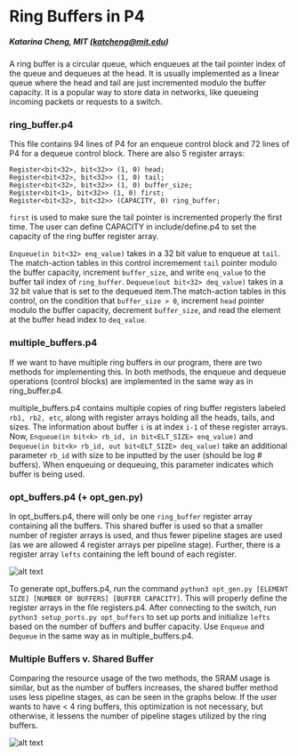 # Ring Buffers in P4
##### Katarina Cheng, MIT (katcheng@mit.edu)

A ring buffer is a circular queue, which enqueues at the tail pointer index of the queue and dequeues at the head. It is usually implemented as a linear queue where the head and tail are just incremented modulo the buffer capacity. It is a popular way to store data in networks, like queueing incoming packets or requests to a switch.

### ring_buffer.p4
This file contains 94 lines of P4 for an enqueue control block and 72 lines of P4 for a dequeue control block. There are also 5 register arrays:
```
Register<bit<32>, bit<32>> (1, 0) head;
Register<bit<32>, bit<32>> (1, 0) tail;
Register<bit<32>, bit<32>> (1, 0) buffer_size;
Register<bit<1>, bit<32>> (1, 0) first;
Register<bit<32>, bit<32>> (CAPACITY, 0) ring_buffer;
```

```first``` is used to make sure the tail pointer is incremented properly the first time. The user can define CAPACITY in include/define.p4 to set the capacity of the ring buffer register array. 

```Enqueue(in bit<32> enq_value)``` takes in a 32 bit value to enqueue at ```tail```. The match-action tables in this control incremement ```tail``` pointer modulo the buffer capacity, increment ```buffer_size```, and write ```enq_value``` to the buffer tail index of ```ring_buffer```.
```Dequeue(out bit<32> deq_value)``` takes in a 32 bit value that is set to the dequeued item.The match-action tables in this control, on the condition that ```buffer_size > 0```, increment ```head``` pointer modulo the buffer capacity, decrement ```buffer_size```, and read the element at the buffer head index to ```deq_value```.

### multiple_buffers.p4
If we want to have multiple ring buffers in our program, there are two methods for implementing this. In both methods, the enqueue and dequeue operations (control blocks) are implemented in the same way as in ring_buffer.p4.

multiple_buffers.p4 contains multiple copies of ring buffer registers labeled ```rb1, rb2, etc```, along with register arrays holding all the heads, tails, and sizes. The information about buffer ```i``` is at index ```i-1``` of these register arrays. Now, ```Enqueue(in bit<k> rb_id, in bit<ELT_SIZE> enq_value)``` and ```Dequeue(in bit<k> rb_id, out bit<ELT_SIZE> deq_value)``` take an additional parameter ```rb_id``` with size to be inputted by the user (should be log # buffers). When enqueuing or dequeuing, this parameter indicates which buffer is being used. 

### opt_buffers.p4 (+ opt_gen.py)
In opt_buffers.p4, there will only be one ```ring_buffer``` register array containing all the buffers. This shared buffer is used so that a smaller number of register arrays is used, and thus fewer pipeline stages are used (as we are allowed 4 register arrays per pipeline stage). Further, there is a register array ```lefts``` containing the left bound of each register. 

![alt text](https://github.com/katcheng902/ring-buffer-hw/blob/master/shared_buffer.png?raw=true)

To generate opt_buffers.p4, run the command ```python3 opt_gen.py [ELEMENT SIZE] [NUMBER OF BUFFERS] [BUFFER CAPACITY]```. This will properly define the register arrays in the file registers.p4. After connecting to the switch, run ```python3 setup_ports.py opt_buffers``` to set up ports and initialize ```lefts``` based on the number of buffers and buffer capacity. Use ```Enqueue``` and ```Dequeue``` in the same way as in multiple_buffers.p4.

### Multiple Buffers v. Shared Buffer
Comparing the resource usage of the two methods, the SRAM usage is similar, but as the number of buffers increases, the shared buffer method uses less pipeline stages, as can be seen in the graphs below. If the user wants to have < 4 ring buffers, this optimization is not necessary, but otherwise, it lessens the number of pipeline stages utilized by the ring buffers.

![alt text](https://github.com/katcheng902/ring-buffer-hw/blob/master/comparison.png?raw=true)

